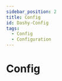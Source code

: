 ```yaml
---
sidebar_position: 2
title: Config
id: Dashy-Config
tags:
  - Config
  - Configuration
---
```


# Config